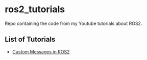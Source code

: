 # ros2_tutorials
Repo containing the code from my Youtube tutorials about ROS2.

## List of Tutorials
- [Custom Messages in ROS2](./01_custom_msgs/README.md)